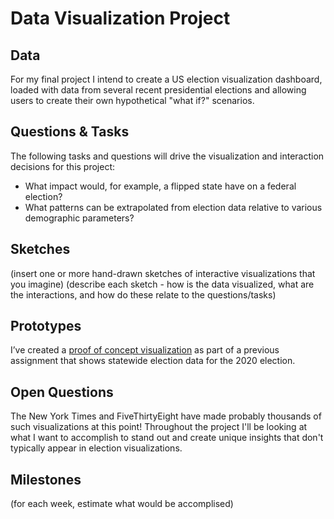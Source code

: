 # Data Visualization Project

## Data

For my final project I intend to create a US election visualization dashboard, loaded with data from several recent presidential elections and allowing users to create their own hypothetical "what if?" scenarios.

## Questions & Tasks

The following tasks and questions will drive the visualization and interaction decisions for this project:

 * What impact would, for example, a flipped state have on a federal election?
 * What patterns can be extrapolated from election data relative to various demographic parameters?

## Sketches

(insert one or more hand-drawn sketches of interactive visualizations that you imagine)
(describe each sketch - how is the data visualized, what are the interactions, and how do these relate to the questions/tasks)


## Prototypes

I’ve created a [proof of concept visualization](https://vizhub.com/IanCoolidge0/758647f837c84e07894da40183b520fb) as part of a previous assignment that shows statewide election data for the 2020 election.

## Open Questions

The New York Times and FiveThirtyEight have made probably thousands of such visualizations at this point! Throughout the project I'll be looking at what I want to accomplish to stand out and create unique insights that don't typically appear in election visualizations.

## Milestones

(for each week, estimate what would be accomplised)
